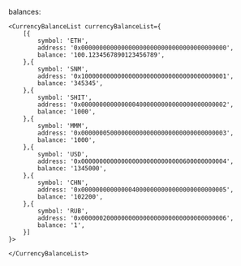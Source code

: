balances:

    <CurrencyBalanceList currencyBalanceList={
        [{
            symbol: 'ETH',
            address: '0x0000000000000000000000000000000000000000',
            balance: '100.1234567890123456789',
        },{
            symbol: 'SNM',
            address: '0x1000000000000000000000000000000000000001',
            balance: '345345',
        },{
            symbol: 'SHIT',
            address: '0x0000000000000004000000000000000000000002',
            balance: '1000',
        },{
            symbol: 'MMM',
            address: '0x0000000500000000000000000000000000000003',
            balance: '1000',
        },{
            symbol: 'USD',
            address: '0x0000000000000000000000000000600000000004',
            balance: '1345000',
        },{
            symbol: 'CHN',
            address: '0x0000000000000040000000000000000000000005',
            balance: '102200',
        },{
            symbol: 'RUB',
            address: '0x0000002000000000000000000000000000000006',
            balance: '1',
        }]
    }>
        
    </CurrencyBalanceList>